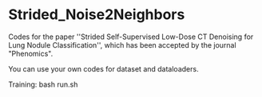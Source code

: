 # Strided_Noise2Neighbors

Codes for the paper ''Strided Self-Supervised Low-Dose CT Denoising for Lung Nodule Classification'', which has been accepted by the journal "Phenomics".

You can use your own codes for dataset and dataloaders.


Training: bash run.sh